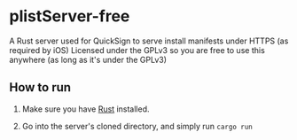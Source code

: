 # plistServer-free
A Rust server used for QuickSign to serve install manifests under HTTPS (as required by iOS)
Licensed under the GPLv3 so you are free to use this anywhere (as long as it's under the GPLv3)

## How to run
1. Make sure you have [Rust](https://www.rust-lang.org/tools/install) installed.

2. Go into the server's cloned directory, and simply run `cargo run`
